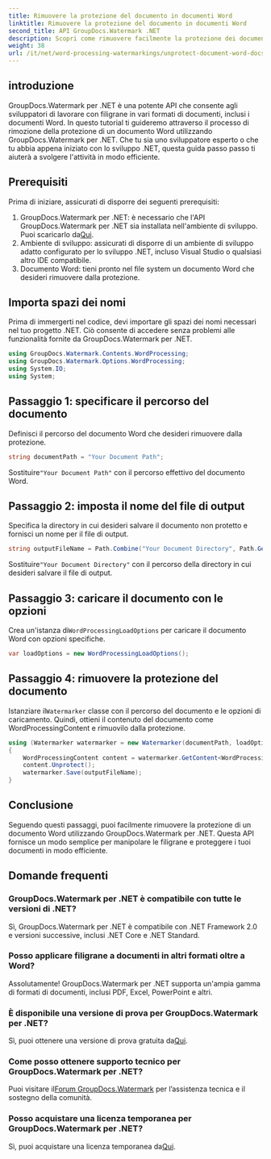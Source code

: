 ```yaml
---
title: Rimuovere la protezione del documento in documenti Word
linktitle: Rimuovere la protezione del documento in documenti Word
second_title: API GroupDocs.Watermark .NET
description: Scopri come rimuovere facilmente la protezione dei documenti Word utilizzando GroupDocs.Watermark per .NET. Segui la nostra guida passo passo.
weight: 38
url: /it/net/word-processing-watermarkings/unprotect-document-word-docs/
---
```

## introduzione
GroupDocs.Watermark per .NET è una potente API che consente agli sviluppatori di lavorare con filigrane in vari formati di documenti, inclusi i documenti Word. In questo tutorial ti guideremo attraverso il processo di rimozione della protezione di un documento Word utilizzando GroupDocs.Watermark per .NET. Che tu sia uno sviluppatore esperto o che tu abbia appena iniziato con lo sviluppo .NET, questa guida passo passo ti aiuterà a svolgere l'attività in modo efficiente.
## Prerequisiti
Prima di iniziare, assicurati di disporre dei seguenti prerequisiti:
1.  GroupDocs.Watermark per .NET: è necessario che l'API GroupDocs.Watermark per .NET sia installata nell'ambiente di sviluppo. Puoi scaricarlo da[Qui](https://releases.groupdocs.com/Watermark/net/).
2. Ambiente di sviluppo: assicurati di disporre di un ambiente di sviluppo adatto configurato per lo sviluppo .NET, incluso Visual Studio o qualsiasi altro IDE compatibile.
3. Documento Word: tieni pronto nel file system un documento Word che desideri rimuovere dalla protezione.

## Importa spazi dei nomi
Prima di immergerti nel codice, devi importare gli spazi dei nomi necessari nel tuo progetto .NET. Ciò consente di accedere senza problemi alle funzionalità fornite da GroupDocs.Watermark per .NET.
```csharp
using GroupDocs.Watermark.Contents.WordProcessing;
using GroupDocs.Watermark.Options.WordProcessing;
using System.IO;
using System;
```
## Passaggio 1: specificare il percorso del documento
Definisci il percorso del documento Word che desideri rimuovere dalla protezione.
```csharp
string documentPath = "Your Document Path";
```
 Sostituire`"Your Document Path"` con il percorso effettivo del documento Word.
## Passaggio 2: imposta il nome del file di output
Specifica la directory in cui desideri salvare il documento non protetto e fornisci un nome per il file di output.
```csharp
string outputFileName = Path.Combine("Your Document Directory", Path.GetFileName(documentPath));
```
 Sostituire`"Your Document Directory"` con il percorso della directory in cui desideri salvare il file di output.
## Passaggio 3: caricare il documento con le opzioni
 Crea un'istanza di`WordProcessingLoadOptions` per caricare il documento Word con opzioni specifiche.
```csharp
var loadOptions = new WordProcessingLoadOptions();
```
## Passaggio 4: rimuovere la protezione del documento
 Istanziare il`Watermarker` classe con il percorso del documento e le opzioni di caricamento. Quindi, ottieni il contenuto del documento come WordProcessingContent e rimuovilo dalla protezione.
```csharp
using (Watermarker watermarker = new Watermarker(documentPath, loadOptions))
{
    WordProcessingContent content = watermarker.GetContent<WordProcessingContent>();
    content.Unprotect();
    watermarker.Save(outputFileName);
}
```

## Conclusione
Seguendo questi passaggi, puoi facilmente rimuovere la protezione di un documento Word utilizzando GroupDocs.Watermark per .NET. Questa API fornisce un modo semplice per manipolare le filigrane e proteggere i tuoi documenti in modo efficiente.
## Domande frequenti
### GroupDocs.Watermark per .NET è compatibile con tutte le versioni di .NET?
Sì, GroupDocs.Watermark per .NET è compatibile con .NET Framework 2.0 e versioni successive, inclusi .NET Core e .NET Standard.
### Posso applicare filigrane a documenti in altri formati oltre a Word?
Assolutamente! GroupDocs.Watermark per .NET supporta un'ampia gamma di formati di documenti, inclusi PDF, Excel, PowerPoint e altri.
### È disponibile una versione di prova per GroupDocs.Watermark per .NET?
 Sì, puoi ottenere una versione di prova gratuita da[Qui](https://releases.groupdocs.com/).
### Come posso ottenere supporto tecnico per GroupDocs.Watermark per .NET?
 Puoi visitare il[Forum GroupDocs.Watermark](https://forum.groupdocs.com/c/watermark/19) per l’assistenza tecnica e il sostegno della comunità.
### Posso acquistare una licenza temporanea per GroupDocs.Watermark per .NET?
 Sì, puoi acquistare una licenza temporanea da[Qui](https://purchase.groupdocs.com/temporary-license/).